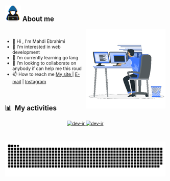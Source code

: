 ## <picture><img src="https://github.com/0xAbdulKhalid/0xAbdulKhalid/raw/main/assets/mdImages/about_me.gif" width=50px></picture> **About me**
<picture> <img align="right" src="https://github.com/0xAbdulKhalid/0xAbdulKhalid/raw/main/assets/mdImages/Right_Side.gif" width=250px></picture>
<br>

- 👋 Hi , I'm Mahdi Ebrahimi
- 👀 I'm interested in web development
- 🌱 I’m currently learning go lang
- 💞️ I’m looking to collaborate on anybody if can help me this roud
- 📫 How to reach me <a href="http://dvgroups.ca/"> My site </a> | <a href="mailto:info@dvgroups.ca">E-mail</a> | <a href="https://www.instagram.com/mahdiebrahimi_official/"> Instagram </a>
</p>
<br>

## 📊 &nbsp;My activities
<div align="center">
<a href="https://github.com/dev-ir">
    <img align="center" alt="dev-ir" src="https://github-readme-stats.vercel.app/api/top-langs/?username=dev-ir&theme=midnight-purple&layout=compact&bg_color=0D1117&hide_border=true&count_private=true?ver=1.1" />
</a>
<a href="https://github.com/dev-ir">
    <img width=450 height=170 align="center" alt="dev-ir" src="https://github-readme-stats.vercel.app/api?username=dev-ir&theme=midnight-purple&show_icons=true&bg_color=0D1117&hide_border=true&count_private=true" />
</a>
</div>
<br><br>

![](https://github.com/Platane/snk/raw/output/github-contribution-grid-snake.svg)

<br><br>
